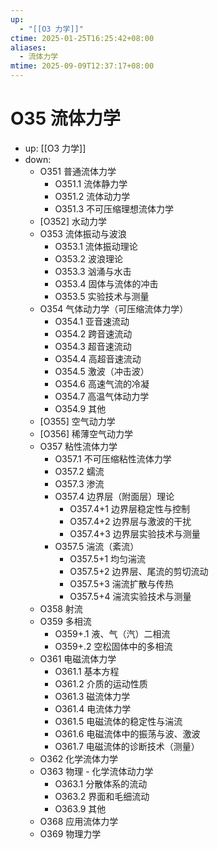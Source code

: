 ```yaml
---
up:
  - "[[O3 力学]]"
ctime: 2025-01-25T16:25:42+08:00
aliases:
  - 流体力学
mtime: 2025-09-09T12:37:17+08:00
---
```


# O35 流体力学

- up: [[O3 力学]]
- down:	
	- O351 普通流体力学
		- O351.1 流体静力学
		- O351.2 流体动力学
		- O351.3 不可压缩理想流体力学
	- [O352] 水动力学
	- O353 流体振动与波浪
		- O353.1 流体振动理论
		- O353.2 波浪理论
		- O353.3 汹涌与水击
		- O353.4 固体与流体的冲击
		- O353.5 实验技术与测量
	- O354 气体动力学（可压缩流体力学）
		- O354.1 亚音速流动
		- O354.2 跨音速流动
		- O354.3 超音速流动
		- O354.4 高超音速流动
		- O354.5 激波（冲击波）
		- O354.6 高速气流的冷凝
		- O354.7 高温气体动力学
		- O354.9 其他
	- [O355] 空气动力学
	- [O356] 稀薄空气动力学
	- O357 粘性流体力学
		- O357.1 不可压缩粘性流体力学
		- O357.2 蠕流
		- O357.3 渗流
		- O357.4 边界层（附面层）理论
			- O357.4+1 边界层稳定性与控制
			- O357.4+2 边界层与激波的干扰
			- O357.4+3 边界层实验技术与测量
		- O357.5 湍流（紊流）
			- O357.5+1 均匀湍流
			- O357.5+2 边界层、尾流的剪切流动
			- O357.5+3 湍流扩散与传热
			- O357.5+4 湍流实验技术与测量
	- O358 射流
	- O359 多相流
		- O359+.1 液、气（汽）二相流
		- O359+.2 空松固体中的多相流
	- O361 电磁流体力学
		- O361.1 基本方程
		- O361.2 介质的运动性质
		- O361.3 磁流体力学
		- O361.4 电流体力学
		- O361.5 电磁流体的稳定性与湍流
		- O361.6 电磁流体中的振荡与波、激波
		- O361.7 电磁流体的诊断技术（测量）
	- O362 化学流体力学
	- O363 物理 - 化学流体动力学
		- O363.1 分散体系的流动
		- O363.2 界面和毛细流动
		- O363.9 其他
	- O368 应用流体力学
	- O369 物理力学
	
